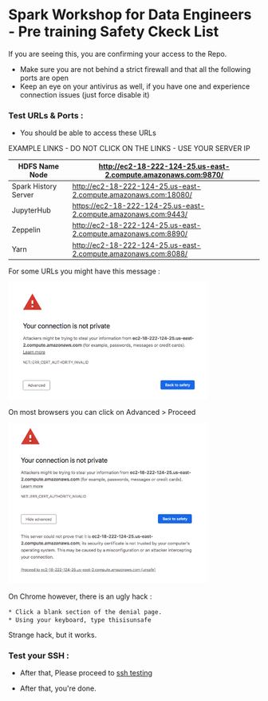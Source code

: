 # Spark Workshop for Data Engineers - Pre training Safety Ckeck List

If you are seeing this, you are confirming your access to the Repo. 

- Make sure you are not behind a strict firewall and that all the following ports are open<br>
- Keep an eye on your antivirus as well, if you have one and experience connection issues (just force disable it)<br>

### Test URLs & Ports : 

- You should be able to access these URLs

EXAMPLE LINKS - DO NOT CLICK ON THE LINKS - USE YOUR SERVER IP

| HDFS Name Node | http://ec2-18-222-124-25.us-east-2.compute.amazonaws.com:9870/  |   
|---|---|
| Spark History Server  |  http://ec2-18-222-124-25.us-east-2.compute.amazonaws.com:18080/	 |   
| JupyterHub |  https://ec2-18-222-124-25.us-east-2.compute.amazonaws.com:9443/	 | 
| Zeppelin | http://ec2-18-222-124-25.us-east-2.compute.amazonaws.com:8890/  |
| Yarn | http://ec2-18-222-124-25.us-east-2.compute.amazonaws.com:8088/  | 
		
For some URLs you might have this message : 

<img src="res/img/your-connection-is-not-private.png" width="400">

On most browsers you can click on Advanced > Proceed

<img src="res/img/your-connection-is-not-private-proceed.png" width="400">

On Chrome however, there is an ugly hack :

    * Click a blank section of the denial page.
    * Using your keyboard, type thisisunsafe

Strange hack, but it works. 

### Test your SSH : 

- After that, Please proceed to [ssh testing](/shell/exercices/00-terminal.md)

- After that, you're done. 
